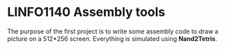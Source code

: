 # LINFO1140 Assembly tools
The purpose of the first project is to write some assembly code to draw a picture on a 512*256 screen. Everything is simulated using **Nand2Tetris**. 


